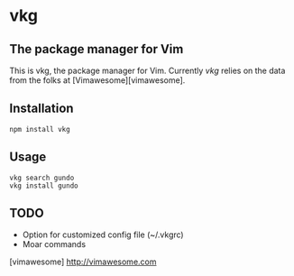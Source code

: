 vkg
===

The package manager for Vim
---------------------------

This is vkg, the package manager for Vim.  Currently *vkg* relies on the data from the 
folks at [Vimawesome][vimawesome].

Installation
------------
```
npm install vkg
```

Usage
-----
```
vkg search gundo
vkg install gundo
```

TODO
----
* Option for customized config file (~/.vkgrc)
* Moar commands

[vimawesome] http://vimawesome.com
